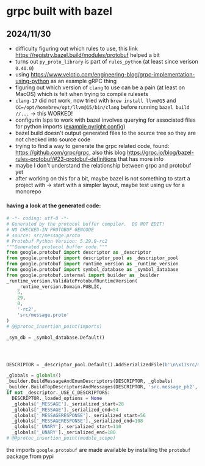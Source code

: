# grpc built with bazel

## 2024/11/30

- difficulty figuring out which rules to use, this link https://registry.bazel.build/modules/protobuf helped a bit
- turns out `py_proto_library` is part of `rules_python` (at least since verison `0.40.0`)
- using https://www.velotio.com/engineering-blog/grpc-implementation-using-python as an example gRPC thing
- figuring out which version of `clang` to use can be a pain (at least on MacOS) which is felt when trying to compile
rulesets
- `clang-17` did not work, now tried with `brew install llvm@15` and `CC=/opt/homebrew/opt/llvm@15/bin/clang` before
running `bazel build //...` -> this WORKED!
- configurin lsps to work with bazel involves querying for associated files for python imports ([example pyright
config](https://github.com/alexander-born/.cfg/blob/07644649215a15e7cecdef0265142b3ac4f23905/nvim/.config/nvim/lua/config/bazel.lua#L87))
- bazel build doesn't output generated files to the source tree so they are not checked into source code
- trying to find a way to generate the grpc related code, found: https://github.com/grpc/grpc, also this blog https://grpc.io/blog/bazel-rules-protobuf/#23-protobuf-definitions that
has more info
- maybe I don't understand the relationship between grpc and protobuf yet
- after working on this for a bit, maybe bazel is not something to start a project with -> start with a simpler layout,
  maybe test using uv for a monorepo
#### having a look at the generated code:
```python
# -*- coding: utf-8 -*-
# Generated by the protocol buffer compiler.  DO NOT EDIT!
# NO CHECKED-IN PROTOBUF GENCODE
# source: src/message.proto
# Protobuf Python Version: 5.29.0-rc2
"""Generated protocol buffer code."""
from google.protobuf import descriptor as _descriptor
from google.protobuf import descriptor_pool as _descriptor_pool
from google.protobuf import runtime_version as _runtime_version
from google.protobuf import symbol_database as _symbol_database
from google.protobuf.internal import builder as _builder
_runtime_version.ValidateProtobufRuntimeVersion(
    _runtime_version.Domain.PUBLIC,
    5,
    29,
    0,
    '-rc2',
    'src/message.proto'
)
# @@protoc_insertion_point(imports)

_sym_db = _symbol_database.Default()




DESCRIPTOR = _descriptor_pool.Default().AddSerializedFile(b'\n\x11src/message.proto\x12\x05unary\"\x1a\n\x07Message\x12\x0f\n\x07message\x18\x01 \x01(\t\"4\n\x0fMessageResponse\x12\x0f\n\x07message\x18\x01 \x01(\t\x12\x10\n\x08received\x18\x02 \x01(\x08\x32\x46\n\x05Unary\x12=\n\x11GetServerResponse\x12\x0e.unary.Message\x1a\x16.unary.MessageResponse\"\x00\x62\x06proto3')

_globals = globals()
_builder.BuildMessageAndEnumDescriptors(DESCRIPTOR, _globals)
_builder.BuildTopDescriptorsAndMessages(DESCRIPTOR, 'src.message_pb2', _globals)
if not _descriptor._USE_C_DESCRIPTORS:
  DESCRIPTOR._loaded_options = None
  _globals['_MESSAGE']._serialized_start=28
  _globals['_MESSAGE']._serialized_end=54
  _globals['_MESSAGERESPONSE']._serialized_start=56
  _globals['_MESSAGERESPONSE']._serialized_end=108
  _globals['_UNARY']._serialized_start=110
  _globals['_UNARY']._serialized_end=180
# @@protoc_insertion_point(module_scope)
```
the imports `google.protobuf` are made available by installing the `protobuf` package from pypi
